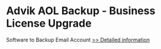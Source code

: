 # Advik AOL Backup - Business License Upgrade
Software to Backup Email Account
[>> Detailed information](https://secure.shareit.com/shareit/product.html?productid=300810049&affiliateid=200057808)